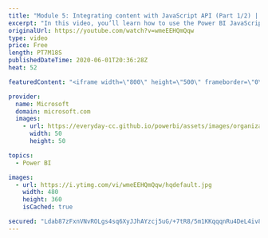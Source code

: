```yaml
---
title: "Module 5: Integrating content with JavaScript API (Part 1/2) | Power BI Developer in a Day"
excerpt: "In this video, you’ll learn how to use the Power BI JavaScript API to enhance the application experience. This is video 14 of 20.    The Power BI Developer in a Day online course empowers you as an app developer with the technical knowledge required to embed Power BI content. We recommend you watch the"
originalUrl: https://youtube.com/watch?v=wmeEEHQmQqw
type: video
price: Free
length: PT7M18S
publishedDateTime: 2020-06-01T20:36:28Z
heat: 52

featuredContent: "<iframe width=\"800\" height=\"500\" frameborder=\"0\" src=\"https://www.youtube.com/embed/wmeEEHQmQqw\" allow=\"accelerometer; autoplay; encrypted-media; gyroscope; picture-in-picture\" allowfullscreen></iframe>"

provider:
  name: Microsoft
  domain: microsoft.com
  images:
    - url: https://everyday-cc.github.io/powerbi/assets/images/organizations/microsoft.com-50x50.jpg
      width: 50
      height: 50

topics:
  - Power BI

images:
  - url: https://i.ytimg.com/vi/wmeEEHQmQqw/hqdefault.jpg
    width: 480
    height: 360
    isCached: true

secured: "Ldab87zFxnVNvROLgs4sq6XyJJhAYzcj5uG/+7tR8/5m1KKqqqnRu4DeL4iv8YfyhmTZlyE8mhrGfsIN1Iwx2GdRlGoINbrFB/J83DTGMrm1VNgXjHL+rQlxMoucTERyzZ1qxfu+7gU2rl/5WishlQYPhYpb0IfHZDfEZe+jGaJhzpC79ghLnVR90Zw+L80/PRi0QvSV7x3fbeCHomN+GSCdVTCxtPtpT7xkOY/mH3AtCoHmvqBpo5jOX+rEdpnQ5KkwOSvLHrdU4EtXr/nEx8Ce+qY9UdxklmG+9GjZGK8etFkueORCM4vfaDVlqfAGczQlHpxWWiELfmsYljdY3fs4t8ESoE8mn7GQvCFehNzMuJZqt8q7UhWGdA5PoYZJ6wqTbTEREM+nRC4fCk52sV0qgWM4j8AsKTyXtVmN4XA=;xFFdKG8g8ld37s3FiiOqxw=="
---
```


